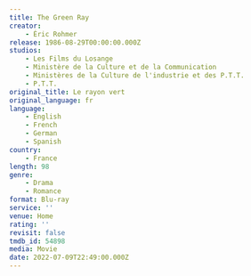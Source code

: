 ```yaml
---
title: The Green Ray
creator:
    - Éric Rohmer
release: 1986-08-29T00:00:00.000Z
studios:
    - Les Films du Losange
    - Ministère de la Culture et de la Communication
    - Ministères de la Culture de l'industrie et des P.T.T.
    - P.T.T.
original_title: Le rayon vert
original_language: fr
language:
    - English
    - French
    - German
    - Spanish
country:
    - France
length: 98
genre:
    - Drama
    - Romance
format: Blu-ray
service: ''
venue: Home
rating: ''
revisit: false
tmdb_id: 54898
media: Movie
date: 2022-07-09T22:49:00.000Z
---
```

